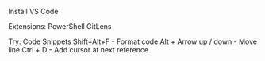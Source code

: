 Install VS Code

Extensions:
PowerShell
GitLens

Try:
Code Snippets
Shift+Alt+F - Format code
Alt + Arrow up / down - Move line
Ctrl + D - Add cursor at next reference